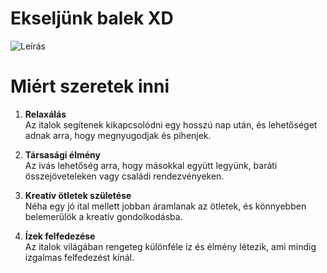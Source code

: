 # Ekseljünk balek XD #
![Leírás](https://static.groby.hu/media/5cc/be3/conv/K%C5%91b%C3%A1nyai-vil%C3%A1gos-s%C3%B6r-0%2C5l-dobozos_104275-full.png)

# Miért szeretek inni

1. **Relaxálás**  
   Az italok segítenek kikapcsolódni egy hosszú nap után, és lehetőséget adnak arra, hogy megnyugodjak és pihenjek.

2. **Társasági élmény**  
   Az ivás lehetőség arra, hogy másokkal együtt legyünk, baráti összejöveteleken vagy családi rendezvényeken.

3. **Kreatív ötletek születése**  
   Néha egy jó ital mellett jobban áramlanak az ötletek, és könnyebben belemerülök a kreatív gondolkodásba.

4. **Ízek felfedezése**  
   Az italok világában rengeteg különféle íz és élmény létezik, ami mindig izgalmas felfedezést kínál.

